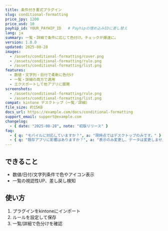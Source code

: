 ```yaml
---
title: 条件付き書式プラグイン
slug: conditional-formatting
price_jpy: 1200
price_usd: 10
payhip_id: YOUR_PAYHIP_ID   # Payhipの埋め込みIDに差し替え
lang: ja
summary: 一覧・詳細で条件に応じて色付け。チェックが爆速に。
version: 1.0.0
updated: 2025-08-28
images:
  - /assets/conditional-formatting/cover.png
  - /assets/conditional-formatting/rule.png
  - /assets/conditional-formatting/list.png
features:
  - 数値・文字列・日付で柔軟に色付け
  - 一覧・詳細の両方で適用
  - エクスポートして他アプリに展開
screenshots:
  - /assets/conditional-formatting/rule.png
  - /assets/conditional-formatting/list.png
compat: kintone デスクトップ（一覧／詳細）
file_size: 約15KB
docs_url: https://example.com/docs/conditional-formatting
support_email: support@example.com
changelog:
  - { date: "2025-08-28", note: "初版リリース" }
faq:
  - { q: "モバイルに対応していますか？", a: "現時点ではデスクトップのみです。" }
  - { q: "既存アプリに影響はありますか？", a: "表示のみ変更し、データは変更しません。" }
---
```


## できること
- 数値/日付/文字列条件で色やアイコン表示
- 一覧の視認性UP、差し戻し検知

## 使い方
1. プラグインをkintoneにインポート
2. ルールを設定して保存
3. 一覧/詳細で色分けを確認
